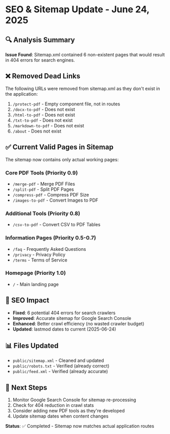 # SEO & Sitemap Update - June 24, 2025

## 🔍 Analysis Summary

**Issue Found**: Sitemap.xml contained 6 non-existent pages that would result in 404 errors for search engines.

## ❌ Removed Dead Links

The following URLs were removed from sitemap.xml as they don't exist in the application:

1. `/protect-pdf` - Empty component file, not in routes
2. `/docx-to-pdf` - Does not exist
3. `/html-to-pdf` - Does not exist  
4. `/txt-to-pdf` - Does not exist
5. `/markdown-to-pdf` - Does not exist
6. `/about` - Does not exist

## ✅ Current Valid Pages in Sitemap

The sitemap now contains only actual working pages:

### Core PDF Tools (Priority 0.9)
- `/merge-pdf` - Merge PDF Files
- `/split-pdf` - Split PDF Pages
- `/compress-pdf` - Compress PDF Size
- `/images-to-pdf` - Convert Images to PDF

### Additional Tools (Priority 0.8)
- `/csv-to-pdf` - Convert CSV to PDF Tables

### Information Pages (Priority 0.5-0.7)
- `/faq` - Frequently Asked Questions
- `/privacy` - Privacy Policy
- `/terms` - Terms of Service

### Homepage (Priority 1.0)
- `/` - Main landing page

## 🎯 SEO Impact

- **Fixed**: 6 potential 404 errors for search crawlers
- **Improved**: Accurate sitemap for Google Search Console
- **Enhanced**: Better crawl efficiency (no wasted crawler budget)
- **Updated**: lastmod dates to current (2025-06-24)

## 📊 Files Updated

- `public/sitemap.xml` - Cleaned and updated
- `public/robots.txt` - Verified (already correct)
- `public/feed.xml` - Verified (already accurate)

## 🔄 Next Steps

1. Monitor Google Search Console for sitemap re-processing
2. Check for 404 reduction in crawl stats
3. Consider adding new PDF tools as they're developed
4. Update sitemap dates when content changes

**Status**: ✅ Completed - Sitemap now matches actual application routes